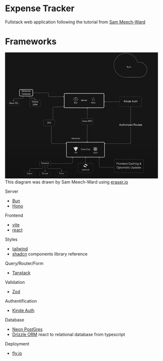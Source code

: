 # Expense Tracker

Fullstack web application following the tutorial from 
[Sam Meech-Ward](https://www.youtube.com/watch?v=jXyTIQOfTTk)

# Frameworks

![tech stack diagram](tech_stack_diagram.png)
This diagram was drawn by Sam Meech-Ward using [eraser.io](https://www.eraser.io/)

Server
- [Bun](https://bun.sh/)
- [Hono](https://hono.dev/)

Frontend
- [vite](https://vitejs.dev/)
- [react](https://react.dev/)

Styles
- [tailwind](https://tailwindcss.com/)
- [shadcn](https://ui.shadcn.com/) components library reference

Query/Router/Form
- [Tanstack](https://tanstack.com/)

Validation
- [Zod](https://zod.dev/)

Authentification
- [Kinde Auth](https://kinde.com/)

Database
- [Neon PostGres](https://neon.tech/)
- [Drizzle ORM](https://orm.drizzle.team/) react to relational database from typescript

Deployment
- [fly.io](https://fly.io/)